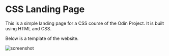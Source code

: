 # CSS Landing Page

This is a simple landing page for a CSS course of the Odin Project. It is built using HTML and CSS.

Below is a template of the website.

![screenshot](https://cdn.statically.io/gh/TheOdinProject/curriculum/81a5d553f4073e593d23a6ab00d50eef8620796d/foundations/html_css/project/imgs/01.png)
